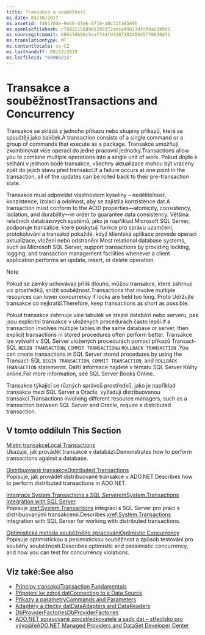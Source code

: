 ```yaml
---
title: Transakce a souběžnost
ms.date: 03/30/2017
ms.assetid: f46570de-9e50-4fe6-8710-a8c31fa8569b
ms.openlocfilehash: c78031150d9b1209372dece49813dfcf0a03b9d5
ms.sourcegitcommit: 68653db98c5ea7744fd438710248935f70020dfb
ms.translationtype: MT
ms.contentlocale: cs-CZ
ms.lasthandoff: 08/22/2019
ms.locfileid: "69965215"
---
```

# <a name="transactions-and-concurrency"></a><span data-ttu-id="25adf-102">Transakce a souběžnost</span><span class="sxs-lookup"><span data-stu-id="25adf-102">Transactions and Concurrency</span></span>
<span data-ttu-id="25adf-103">Transakce se skládá z jednoho příkazu nebo skupiny příkazů, které se spouštějí jako balíček.</span><span class="sxs-lookup"><span data-stu-id="25adf-103">A transaction consists of a single command or a group of commands that execute as a package.</span></span> <span data-ttu-id="25adf-104">Transakce umožňují zkombinovat více operací do jedné pracovní jednotky.</span><span class="sxs-lookup"><span data-stu-id="25adf-104">Transactions allow you to combine multiple operations into a single unit of work.</span></span> <span data-ttu-id="25adf-105">Pokud dojde k selhání v jednom bodě transakce, všechny aktualizace mohou být vráceny zpět do jejich stavu před transakcí.</span><span class="sxs-lookup"><span data-stu-id="25adf-105">If a failure occurs at one point in the transaction, all of the updates can be rolled back to their pre-transaction state.</span></span>  
  
 <span data-ttu-id="25adf-106">Transakce musí odpovídat vlastnostem kyseliny – nedělitelnost, konzistence, izolaci a odolnost, aby se zajistila konzistence dat.</span><span class="sxs-lookup"><span data-stu-id="25adf-106">A transaction must conform to the ACID properties—atomicity, consistency, isolation, and durability—in order to guarantee data consistency.</span></span> <span data-ttu-id="25adf-107">Většina relačních databázových systémů, jako je například Microsoft SQL Server, podporuje transakce, které poskytují funkce pro správu uzamčení, protokolování a transakcí pokaždé, když klientská aplikace provede operaci aktualizace, vložení nebo odstranění.</span><span class="sxs-lookup"><span data-stu-id="25adf-107">Most relational database systems, such as Microsoft SQL Server, support transactions by providing locking, logging, and transaction management facilities whenever a client application performs an update, insert, or delete operation.</span></span>  
  
> [!NOTE]
> <span data-ttu-id="25adf-108">Pokud se zámky uchovávají příliš dlouho, můžou transakce, které zahrnují víc prostředků, snížit souběžnost.</span><span class="sxs-lookup"><span data-stu-id="25adf-108">Transactions that involve multiple resources can lower concurrency if locks are held too long.</span></span> <span data-ttu-id="25adf-109">Proto Udržujte transakce co nejkratší.</span><span class="sxs-lookup"><span data-stu-id="25adf-109">Therefore, keep transactions as short as possible.</span></span>  
  
 <span data-ttu-id="25adf-110">Pokud transakce zahrnuje více tabulek ve stejné databázi nebo serveru, pak jsou explicitní transakce v uložených procedurách často lepší.</span><span class="sxs-lookup"><span data-stu-id="25adf-110">If a transaction involves multiple tables in the same database or server, then explicit transactions in stored procedures often perform better.</span></span> <span data-ttu-id="25adf-111">Transakce lze vytvořit v SQL Server uložených procedurách pomocí příkazů Transact-SQL `BEGIN TRANSACTION`, `COMMIT TRANSACTION`a `ROLLBACK TRANSACTION` .</span><span class="sxs-lookup"><span data-stu-id="25adf-111">You can create transactions in SQL Server stored procedures by using the Transact-SQL `BEGIN TRANSACTION`, `COMMIT TRANSACTION`, and `ROLLBACK TRANSACTION` statements.</span></span> <span data-ttu-id="25adf-112">Další informace najdete v tématu SQL Server Knihy online.</span><span class="sxs-lookup"><span data-stu-id="25adf-112">For more information, see SQL Server Books Online.</span></span>  
  
 <span data-ttu-id="25adf-113">Transakce týkající se různých správců prostředků, jako je například transakce mezi SQL Server a Oracle, vyžadují distribuovanou transakci.</span><span class="sxs-lookup"><span data-stu-id="25adf-113">Transactions involving different resource managers, such as a transaction between SQL Server and Oracle, require a distributed transaction.</span></span>  
  
## <a name="in-this-section"></a><span data-ttu-id="25adf-114">V tomto oddílu</span><span class="sxs-lookup"><span data-stu-id="25adf-114">In This Section</span></span>  
 [<span data-ttu-id="25adf-115">Místní transakce</span><span class="sxs-lookup"><span data-stu-id="25adf-115">Local Transactions</span></span>](../../../../docs/framework/data/adonet/local-transactions.md)  
 <span data-ttu-id="25adf-116">Ukazuje, jak provádět transakce v databázi.</span><span class="sxs-lookup"><span data-stu-id="25adf-116">Demonstrates how to perform transactions against a database.</span></span>  
  
 [<span data-ttu-id="25adf-117">Distribuované transakce</span><span class="sxs-lookup"><span data-stu-id="25adf-117">Distributed Transactions</span></span>](../../../../docs/framework/data/adonet/distributed-transactions.md)  
 <span data-ttu-id="25adf-118">Popisuje, jak provádět distribuované transakce v ADO.NET.</span><span class="sxs-lookup"><span data-stu-id="25adf-118">Describes how to perform distributed transactions in ADO.NET.</span></span>  
  
 [<span data-ttu-id="25adf-119">Integrace System.Transactions s SQL Serverem</span><span class="sxs-lookup"><span data-stu-id="25adf-119">System.Transactions Integration with SQL Server</span></span>](../../../../docs/framework/data/adonet/system-transactions-integration-with-sql-server.md)  
 <span data-ttu-id="25adf-120">Popisuje <xref:System.Transactions> integraci s SQL Server pro práci s distribuovanými transakcemi.</span><span class="sxs-lookup"><span data-stu-id="25adf-120">Describes <xref:System.Transactions> integration with SQL Server for working with distributed transactions.</span></span>  
  
 [<span data-ttu-id="25adf-121">Optimistická metoda souběžného zpracování</span><span class="sxs-lookup"><span data-stu-id="25adf-121">Optimistic Concurrency</span></span>](../../../../docs/framework/data/adonet/optimistic-concurrency.md)  
 <span data-ttu-id="25adf-122">Popisuje optimistickou a pesimistickou souběžnost a způsob testování pro souběhy souběžnosti.</span><span class="sxs-lookup"><span data-stu-id="25adf-122">Describes optimistic and pessimistic concurrency, and how you can test for concurrency violations.</span></span>  
  
## <a name="see-also"></a><span data-ttu-id="25adf-123">Viz také:</span><span class="sxs-lookup"><span data-stu-id="25adf-123">See also</span></span>

- [<span data-ttu-id="25adf-124">Principy transakcí</span><span class="sxs-lookup"><span data-stu-id="25adf-124">Transaction Fundamentals</span></span>](../../../../docs/framework/data/transactions/transaction-fundamentals.md)
- [<span data-ttu-id="25adf-125">Připojení ke zdroji dat</span><span class="sxs-lookup"><span data-stu-id="25adf-125">Connecting to a Data Source</span></span>](../../../../docs/framework/data/adonet/connecting-to-a-data-source.md)
- [<span data-ttu-id="25adf-126">Příkazy a parametry</span><span class="sxs-lookup"><span data-stu-id="25adf-126">Commands and Parameters</span></span>](../../../../docs/framework/data/adonet/commands-and-parameters.md)
- [<span data-ttu-id="25adf-127">Adaptéry a čtečky dat</span><span class="sxs-lookup"><span data-stu-id="25adf-127">DataAdapters and DataReaders</span></span>](../../../../docs/framework/data/adonet/dataadapters-and-datareaders.md)
- [<span data-ttu-id="25adf-128">DbProviderFactories</span><span class="sxs-lookup"><span data-stu-id="25adf-128">DbProviderFactories</span></span>](../../../../docs/framework/data/adonet/dbproviderfactories.md)
- [<span data-ttu-id="25adf-129">ADO.NET spravované zprostředkovatele a sady dat – středisko pro vývojáře</span><span class="sxs-lookup"><span data-stu-id="25adf-129">ADO.NET Managed Providers and DataSet Developer Center</span></span>](https://go.microsoft.com/fwlink/?LinkId=217917)
